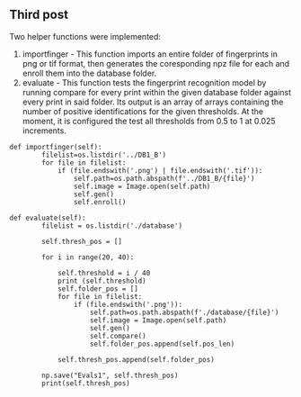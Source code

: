 ## Third post
Two helper functions were implemented:
1. importfinger - This function imports an entire folder of fingerprints in png or tif format, then generates the coresponding npz file for each and enroll them into the database folder.
1. evaluate - This function tests the fingerprint recognition model by running compare for every print within the given database folder against every print in said folder. Its output is an array of arrays containing the number of positive identifications for the given thresholds. At the moment, it is configured the test all thresholds from 0.5 to 1 at 0.025 increments.

```
def importfinger(self):
        filelist=os.listdir('../DB1_B')
        for file in filelist:
            if (file.endswith('.png') | file.endswith('.tif')):
                self.path=os.path.abspath(f'../DB1_B/{file}')
                self.image = Image.open(self.path)
                self.gen()
                self.enroll()
```

```
def evaluate(self):
        filelist = os.listdir('./database')

        self.thresh_pos = []

        for i in range(20, 40):
            
            self.threshold = i / 40
            print (self.threshold)
            self.folder_pos = []
            for file in filelist:
                if (file.endswith('.png')):
                    self.path=os.path.abspath(f'./database/{file}')
                    self.image = Image.open(self.path)
                    self.gen()
                    self.compare()
                    self.folder_pos.append(self.pos_len)
            
            self.thresh_pos.append(self.folder_pos)
        
        np.save("Evals1", self.thresh_pos)
        print(self.thresh_pos)
```
